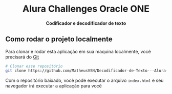 <h1 align="center">Alura Challenges  Oracle ONE</h1>
<h4 align="center">Codificador e decodificador de texto</h4>

## Como rodar o projeto localmente

Para clonar e rodar esta aplicação em sua maquina localmente, você precisará do [Git](https://git-scm.com)

```bash
# Clonar esse repositório
git clone https://github.com/MatheusVSN/Decodificador-de-Texto---Alura-Challenges-Oracle-ONE
```

Com o repositório baixado, você pode executar o arquivo `index.html` e seu navegador irá executar a aplicação para você
